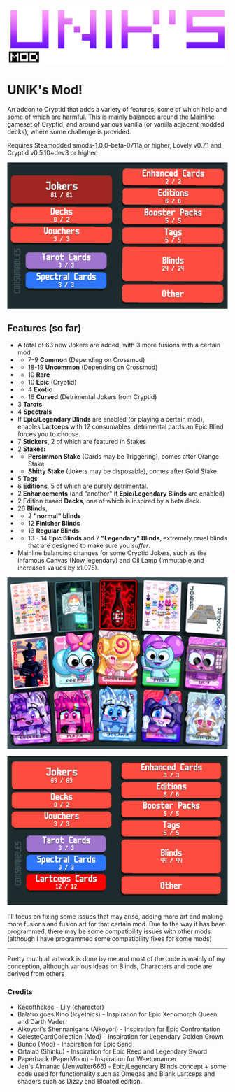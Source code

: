 
![alt text](image-2.png)
# UNIK's Mod!
An addon to Cryptid that adds a variety of features, some of which help and some of which are harmful.
This is mainly balanced around the Mainline gameset of Cryptid, and around various vanilla (or vanilla adjacent modded decks), where some challenge is provided.

Requires Steamodded smods-1.0.0-beta-0711a or higher, Lovely v0.7.1 and Cryptid v0.5.10~dev3 or higher.

![alt text](image-6.png)
## Features (so far)
- A total of 63 new Jokers are added, with 3 more fusions with a certain mod.
- - 7-9 **Common** (Depending on Crossmod)
- - 18-19 **Uncommon** (Depending on Crossmod)
- - 10 **Rare**
- - 10 **Epic** (Cryptid)
- - 4 **Exotic**
- - 16 **Cursed** (Detrimental Jokers from Cryptid)
- 3 **Tarots**
- 4 **Spectrals**
- If **Epic/Legendary Blinds** are enabled (or playing a certain mod), enables **Lartceps** with 12 consumables, detrimental cards an Epic Blind forces you to choose.
- 7 **Stickers**, 2 of which are featured in Stakes
- 2 **Stakes:**
- - **Persimmon Stake** (Cards may be Triggering), comes after Orange Stake
- - **Shitty Stake** (Jokers may be disposable), comes after Gold Stake
- 5 **Tags**
- 6 **Editions**, 5 of which are purely detrimental.
- 2 **Enhancements** (and "another" if **Epic/Legendary Blinds** are enabled)
- 2 Edition based **Decks**, one of which is inspired by a beta deck.
- 26 **Blinds**, 
- - 2 **"normal" blinds**
- - 12 **Finisher Blinds**
- - 13 **Regular Blinds**
- - 13 - 14 **Epic Blinds** and 7 **"Legendary" Blinds**, extremely cruel blinds that are designed to make sure you *suffer*.
- Mainline balancing changes for some Cryptid Jokers, such as the infamous Canvas (Now legendary) and Oil Lamp (Immutable and increases values by x1.075).

![alt text](image-3.png)

![alt text](image-5.png)

I'll focus on fixing some issues that may arise, adding more art and making more fusions and fusion art for that certain mod.
Due to the way it has been programmed, there may be some compatibility issues with other mods (although I have programmed some compatibility fixes for some mods)

------
Pretty much all artwork is done by me and most of the code is mainly of my conception, although various ideas on Blinds, Characters and code are derived from others

### Credits
- Kaeofthekae -  Lily (character)
- Balatro goes Kino (Icyethics) - Inspiration for Epic Xenomorph Queen and Darth Vader
- Aikoyori's Shennanigans (Aikoyori) - Inspiration for Epic Confrontation
- CelesteCardCollection (Mod) - Inspiration for Legendary Golden Crown
- Bunco (Mod) - Inspiration for Epic Sand
- Ortalab (Shinku) - Inspiration for Epic Reed and Legendary Sword
- Paperback (PaperMoon) - Inspiration for Weetomancer
- Jen's Almanac (Jenwalter666) -  Epic/Legendary Blinds concept + some code used for functionality such as Omegas and Blank Lartceps and shaders such as Dizzy and Bloated edition.

